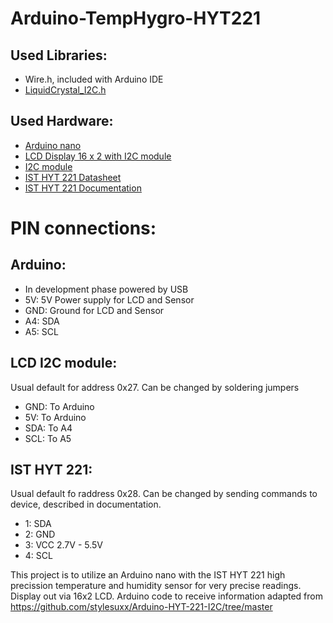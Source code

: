 # Arduino-TempHygro-HYT221

## Used Libraries:
- Wire.h, included with Arduino IDE
- [LiquidCrystal_I2C.h](https://www.arduinolibraries.info/libraries/liquid-crystal-i2-c)

## Used Hardware:
- [Arduino nano](Datasheets/Arduino_nano_datasheet.pdf)
- [LCD Display 16 x 2 with I2C module](Datasheets/LCDscreen16x2.pdf)
- [I2C module](Datasheets/I2C_1602_LCD.pdf)
- [IST HYT 221 Datasheet](Datasheets/Datasheet_Digital_humidity_sensor_HYT221_.pdf)
- [IST HYT 221 Documentation](Datasheets/HYT_Documentation.pdf)

# PIN connections:
## Arduino:
-  In development phase powered by USB
-  5V:  5V Power supply for LCD and Sensor
-  GND: Ground for LCD and Sensor
-  A4:  SDA
-  A5:  SCL

## LCD I2C module:
   Usual default for address 0x27. Can be changed by soldering jumpers
-  GND:  To Arduino
-  5V:   To Arduino
-  SDA:  To A4
-  SCL:  To A5

## IST HYT 221:
  Usual default fo raddress 0x28. Can be changed by sending commands to device, described in documentation.
- 1:    SDA
- 2:    GND
- 3:    VCC 2.7V - 5.5V
- 4:    SCL

This project is to utilize an Arduino nano with the IST HYT 221 high precission temperature and humidity 
sensor for very precise readings. Display out via 16x2 LCD. 
Arduino code to receive information adapted from https://github.com/stylesuxx/Arduino-HYT-221-I2C/tree/master



